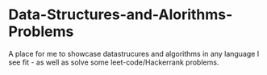 # Data-Structures-and-Alorithms-Problems
A place for me to showcase datastrucures and algorithms in any language I see fit - as well as solve some leet-code/Hackerrank problems.
